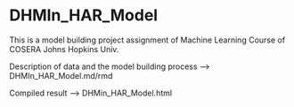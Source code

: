 DHMIn_HAR_Model
===============

This is a model building project assignment of Machine Learning Course of COSERA Johns Hopkins Univ.

Description of data and the model building process --> DHMIn_HAR_Model.md/rmd

Compiled result --> DHMin_HAR_Model.html
